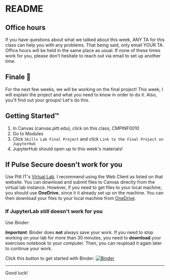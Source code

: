 # README

## Office hours

If you have questions about what we talked about this week, ANY TA for this class can help you with any problems. That being said, only email YOUR TA. Office hours will be held in the same place as usual. If none of these times work for you, please don't hesitate to reach out via email to set up another time.

## Finale 🏁

For the next few weeks, we will be working on the final project! This week, I will explain the project and what you need to know in order to do it. Also, you'll find out your groups! Let's do this.


## Getting Started™

1. In Canvas (canvas.pitt.edu), click on this class, CMPINF0010
2. Go to Modules
5. Click `Skills Lab Final Project` and click `Link to the Final Project on JupyterHub`
6. JupyterHub should open up to this week's materials!


## If Pulse Secure doesn't work for you

Use Pitt IT's [Virtual Lab](https://www.technology.pitt.edu/services/virtual-lab). I recommend using the Web Client as listed on that website. You can download and submit files to Canvas directly from the virtual lab instance. However, if you need to get files to your local machine, you should use **OneDrive**, since it it already set up on the machine. You can then download your files to your local machine from [OneDrive](https://onedrive.live.com/about/en-us/signin/).


### If JupyterLab _still_ doesn't work for you

Use Binder:

_**Important**:_ Binder does **not** always save your work. If you need to stop working on your lab for more than 30 minutes, you need to **download** your exercises notebook to your computer. Then, you can reupload it again later to continue your work.

Click this button to get started with Binder:
[![Binder](https://mybinder.org/badge_logo.svg)](https://mybinder.org/v2/gh/pitt-sci-cmpinf0010/final-project/master?urlpath=lab)

---

Good luck!
